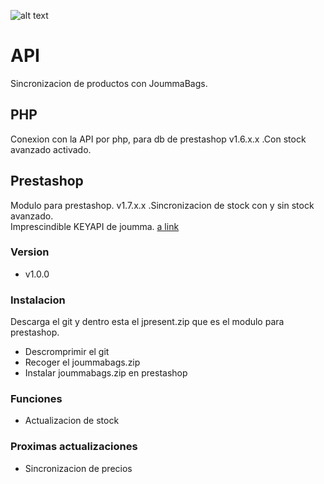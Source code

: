 ![alt text](https://joumma.com/shop/image/catalog/logo.png)

# API
Sincronizacion de productos con JoummaBags.

## PHP
Conexion con la API por php, para db de prestashop v1.6.x.x .Con stock avanzado activado.

## Prestashop
Modulo para prestashop. v1.7.x.x .Sincronizacion de stock con y sin stock avanzado.
<br />
Imprescindible KEYAPI de joumma. [a link](https://joumma.com/)

### Version
* v1.0.0

### Instalacion
Descarga el git y dentro esta el jpresent.zip que es el modulo para prestashop.

* Descromprimir el git
* Recoger el joummabags.zip
* Instalar joummabags.zip en prestashop

### Funciones
* Actualizacion de stock

### Proximas actualizaciones
* Sincronizacion de precios
